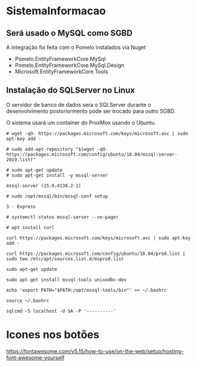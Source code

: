 # SistemaInformacao

## Será usado o MySQL como SGBD
A integração foi feita com o Pomelo instalados via Nuget

* Pomelo.EntityFrameworkCore.MySql
* Pomelo.EntityFrameworkCore.MySql.Design
* Microsoft.EntityFrameworkCore.Tools

## Instalação do SQLServer no Linux

O servidor de banco de dados sera o SQLServer durante o desenvolvimento postoriormento pode ser trocado para outro SGBD.

O sistema usará um container do ProxMox usando o Ubuntu.

~~~~shell
# wget -qO- https://packages.microsoft.com/keys/microsoft.asc | sudo apt-key add -

# sudo add-apt-repository "$(wget -qO- https://packages.microsoft.com/config/ubuntu/18.04/mssql-server-2019.list)"

# sudo apt-get update
# sudo apt-get install -y mssql-server

mssql-server (15.0.4138.2-1)

# sudo /opt/mssql/bin/mssql-conf setup

3 - Express

# systemctl status mssql-server --no-pager

# apt install curl

curl https://packages.microsoft.com/keys/microsoft.asc | sudo apt-key add -

curl https://packages.microsoft.com/config/ubuntu/18.04/prod.list | sudo tee /etc/apt/sources.list.d/msprod.list

sudo apt-get update 

sudo apt-get install mssql-tools unixodbc-dev

echo 'export PATH="$PATH:/opt/mssql-tools/bin"' >> ~/.bashrc

source ~/.bashrc

sqlcmd -S localhost -U SA -P '----------'
~~~~


# Icones nos botões
https://fontawesome.com/v5.15/how-to-use/on-the-web/setup/hosting-font-awesome-yourself
